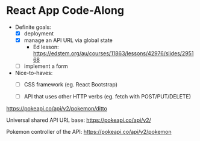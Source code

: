 # React App Code-Along

- Definite goals:
	- [x] deployment
	- [x] manage an API URL via global state 
		- Ed lesson: https://edstem.org/au/courses/11863/lessons/42976/slides/295168 
	- [ ] implement a form
- Nice-to-haves:
	- [ ] CSS framework (eg. React Bootstrap)
	- [ ] API that uses other HTTP verbs (eg. fetch with POST/PUT/DELETE)


https://pokeapi.co/api/v2/pokemon/ditto

Universal shared API URL base:
https://pokeapi.co/api/v2/

Pokemon controller of the API: 
https://pokeapi.co/api/v2/pokemon